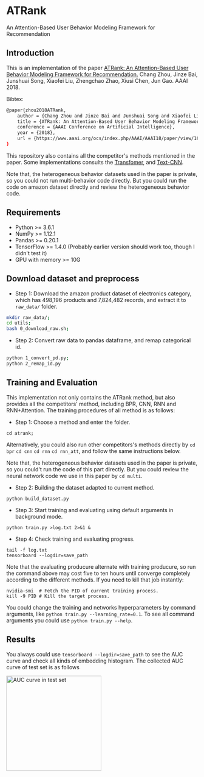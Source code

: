 # ATRank
An Attention-Based User Behavior Modeling Framework for Recommendation

## Introduction
This is an implementation of the paper [ATRank: An Attention-Based User Behavior Modeling Framework for Recommendation.](https://arxiv.org/abs/1711.06632) Chang Zhou, Jinze Bai, Junshuai Song, Xiaofei Liu, Zhengchao Zhao, Xiusi Chen, Jun Gao. AAAI 2018.

Bibtex:
```sh
@paper{zhou2018ATRank,
	author = {Chang Zhou and Jinze Bai and Junshuai Song and Xiaofei Liu and Zhengchao Zhao and Xiusi Chen and Jun Gao},
	title = {ATRank: An Attention-Based User Behavior Modeling Framework for Recommendation},
	conference = {AAAI Conference on Artificial Intelligence},
	year = {2018},
	url = {https://www.aaai.org/ocs/index.php/AAAI/AAAI18/paper/view/16216}
}
```

This repository also contains all the competitor's methods mentioned in the paper. Some implementations consults the [Transfomer](https://github.com/Kyubyong/transformer), and [Text-CNN](https://github.com/dennybritz/cnn-text-classification-tf).

Note that, the heterogeneous behavior datasets used in the paper is private, so you could not run multi-behavior code directly.
But you could run the code on amazon dataset directly and review the heterogeneous behavior code.

## Requirements
* Python >= 3.6.1
* NumPy >= 1.12.1
* Pandas >= 0.20.1
* TensorFlow >= 1.4.0 (Probably earlier version should work too, though I didn't test it)
* GPU with memory >= 10G

## Download dataset and preprocess
* Step 1: Download the amazon product dataset of electronics category, which has 498,196 products and 7,824,482 records, and extract it to `raw_data/` folder.
```sh
mkdir raw_data/;
cd utils;
bash 0_download_raw.sh;
```
* Step 2: Convert raw data to pandas dataframe, and remap categorical id.
```sh
python 1_convert_pd.py;
python 2_remap_id.py
```

## Training and Evaluation
This implementation not only contains the ATRank method, but also provides all the competitors' method, including BPR, CNN, RNN and RNN+Attention. The training procedures of all method is as follows:
* Step 1: Choose a method and enter the folder.
```
cd atrank;
```
Alternatively, you could also run other competitors's methods directly by `cd bpr` `cd cnn` `cd rnn` `cd rnn_att`,
and follow the same instructions below.

Note that, the heterogeneous behavior datasets used in the paper is private, so you could't run the code of this part directly.
But you could review the neural network code we use in this paper by `cd multi`.
* Step 2: Building the dataset adapted to current method.
```
python build_dataset.py
```
* Step 3: Start training and evaluating using default arguments in background mode. 
```
python train.py >log.txt 2>&1 &
```
* Step 4: Check training and evaluating progress.
```
tail -f log.txt
tensorboard --logdir=save_path
```
Note that the evaluating producure alternate with training producure, so run the command above may cost five to ten hours until converge completely according to the different methods. If you need to kill that job instantly:
```
nvidia-smi  # Fetch the PID of current training process.
kill -9 PID # Kill the target process.
```

You could change the training and networks hyperparameters by command arguments, like `python train.py --learning_rate=0.1`. To see all command arguments you could use `python train.py --help`.

## Results
You always could use `tensorboard --logdir=save_path` to see the AUC curve and check all kinds of embedding histogram.
The collected AUC curve of test set is as follows

<img src="https://github.com/jinze1994/ATRank/blob/master/utils/auc.png" height = "250" alt="AUC curve in test set" align=left />

